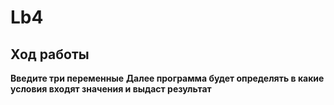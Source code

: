 # Lb4
## Ход работы
**Введите три переменные**
**Далее программа будет определять в какие условия входят значения и выдаст результат**
